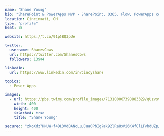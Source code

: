```yaml
---
name: "Shane Young"
bio: "SharePoint & PowerApps MVP - SharePoint, O365, Flow, PowerApps consulting? @PowerApps911 | Pure Snark? You found it."
location: Cincinnati, OH
type: "profile"
heat: 78

website: https://t.co/91p5BQ3pUe

twitter:
  username: ShanesCows
  url: https://twitter.com/ShanesCows
  followers: 13984

linkedin:
  url: https://www.linkedin.com/in/cincyshane

topics:
  - Power Apps

images:
  - url: https://pbs.twimg.com/profile_images/713100007398883329/qUzvsvQ3_400x400.jpg
    width: 400
    height: 400
    isCached: true
    title: "Shane Young"

secured: "zkoXdz7HNUW+f4DL3VdBANcLuUJua0PbIg5ak92lRa8xVi6K4fClLTvbdUZp/7n5PzpG73QsQT7MdtjnnH9PNTS6KK/71oexOQ7V3RR2OskBnijwMvlBTIhjSZ/pOaGWKg4mMMvpvukaDgIeev1wezvIgNbNcmqLfF0kzePKj5sRkQgyUTlyi5xwFBTFMedrVf7D96GUTTkqtDVcPc9tVdu29HDEEpv9Q91EaieI9yLUeiBHaiQ9eAVK3HknX17bkufaV+YG/TWoey+D5QQMn/6J+0nvu67HAf5vhoMtxQ84INnQUpEXP7udJydNGBRsMXkeTmkb7ep2cXhySlpA71Lz2y08zlFCe92ywnsJ9v6eN3xex7fd7ff3nv8sCPrd2+712CFAPxrF4bDsvXIru/4SulngK6vOzdT3vU2mKkU=;/qQ9c9Cg2ZkPDxhE/sj+yg=="
---
```


